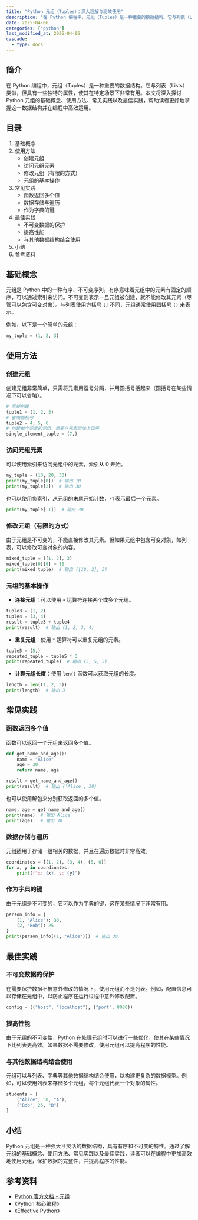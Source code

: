 ```yaml
---
title: "Python 元组（Tuples）：深入理解与高效使用"
description: "在 Python 编程中，元组（Tuples）是一种重要的数据结构。它与列表（Lists）类似，但具有一些独特的属性，使其在特定场景下非常有用。本文将深入探讨 Python 元组的基础概念、使用方法、常见实践以及最佳实践，帮助读者更好地掌握这一数据结构并在编程中高效运用。"
date: 2025-04-06
categories: ["python"]
last_modified_at: 2025-04-06
cascade:
  - type: docs
---
```



## 简介
在 Python 编程中，元组（Tuples）是一种重要的数据结构。它与列表（Lists）类似，但具有一些独特的属性，使其在特定场景下非常有用。本文将深入探讨 Python 元组的基础概念、使用方法、常见实践以及最佳实践，帮助读者更好地掌握这一数据结构并在编程中高效运用。

<!-- more -->
## 目录
1. 基础概念
2. 使用方法
    - 创建元组
    - 访问元组元素
    - 修改元组（有限的方式）
    - 元组的基本操作
3. 常见实践
    - 函数返回多个值
    - 数据存储与遍历
    - 作为字典的键
4. 最佳实践
    - 不可变数据的保护
    - 提高性能
    - 与其他数据结构结合使用
5. 小结
6. 参考资料

## 基础概念
元组是 Python 中的一种有序、不可变序列。有序意味着元组中的元素有固定的顺序，可以通过索引来访问。不可变则表示一旦元组被创建，就不能修改其元素（尽管可以包含可变对象）。与列表使用方括号 `[]` 不同，元组通常使用圆括号 `()` 来表示。

例如，以下是一个简单的元组：
```python
my_tuple = (1, 2, 3)
```

## 使用方法

### 创建元组
创建元组非常简单，只需将元素用逗号分隔，并用圆括号括起来（圆括号在某些情况下可以省略）。
```python
# 常规创建
tuple1 = (1, 2, 3)
# 省略圆括号
tuple2 = 4, 5, 6
# 创建单个元素的元组，需要在元素后加上逗号
single_element_tuple = (7,)  
```

### 访问元组元素
可以使用索引来访问元组中的元素，索引从 0 开始。
```python
my_tuple = (10, 20, 30)
print(my_tuple[0])  # 输出 10
print(my_tuple[2])  # 输出 30
```
也可以使用负索引，从元组的末尾开始计数，-1 表示最后一个元素。
```python
print(my_tuple[-1])  # 输出 30
```

### 修改元组（有限的方式）
由于元组是不可变的，不能直接修改其元素。但如果元组中包含可变对象，如列表，可以修改可变对象的内容。
```python
mixed_tuple = ([1, 2], 3)
mixed_tuple[0][0] = 10
print(mixed_tuple)  # 输出 ([10, 2], 3)
```

### 元组的基本操作
- **连接元组**：可以使用 `+` 运算符连接两个或多个元组。
```python
tuple3 = (1, 2)
tuple4 = (3, 4)
result = tuple3 + tuple4
print(result)  # 输出 (1, 2, 3, 4)
```
- **重复元组**：使用 `*` 运算符可以重复元组的元素。
```python
tuple5 = (5,)
repeated_tuple = tuple5 * 3
print(repeated_tuple)  # 输出 (5, 5, 5)
```
- **计算元组长度**：使用 `len()` 函数可以获取元组的长度。
```python
length = len((1, 2, 3))
print(length)  # 输出 3
```

## 常见实践

### 函数返回多个值
函数可以返回一个元组来返回多个值。
```python
def get_name_and_age():
    name = "Alice"
    age = 30
    return name, age

result = get_name_and_age()
print(result)  # 输出 ('Alice', 30)
```
也可以使用解包来分别获取返回的多个值。
```python
name, age = get_name_and_age()
print(name)  # 输出 Alice
print(age)   # 输出 30
```

### 数据存储与遍历
元组适用于存储一组相关的数据，并且在遍历数据时非常高效。
```python
coordinates = [(1, 2), (3, 4), (5, 6)]
for x, y in coordinates:
    print(f"x: {x}, y: {y}")
```

### 作为字典的键
由于元组是不可变的，它可以作为字典的键，这在某些情况下非常有用。
```python
person_info = {
    (1, "Alice"): 30,
    (2, "Bob"): 25
}
print(person_info[(1, "Alice")])  # 输出 30
```

## 最佳实践

### 不可变数据的保护
在需要保护数据不被意外修改的情况下，使用元组而不是列表。例如，配置信息可以存储在元组中，以防止程序在运行过程中意外修改配置。
```python
config = (("host", "localhost"), ("port", 8080))
```

### 提高性能
由于元组的不可变性，Python 在处理元组时可以进行一些优化，使其在某些情况下比列表更高效。如果数据不需要修改，使用元组可以提高程序的性能。

### 与其他数据结构结合使用
元组可以与列表、字典等其他数据结构结合使用，以构建更复杂的数据模型。例如，可以使用列表来存储多个元组，每个元组代表一个对象的属性。
```python
students = [
    ("Alice", 30, "A"),
    ("Bob", 25, "B")
]
```

## 小结
Python 元组是一种强大且灵活的数据结构，具有有序和不可变的特性。通过了解元组的基础概念、使用方法、常见实践以及最佳实践，读者可以在编程中更加高效地使用元组，保护数据的完整性，并提高程序的性能。

## 参考资料
- [Python 官方文档 - 元组](https://docs.python.org/3/tutorial/datastructures.html#tuples-and-sequences)
- 《Python 核心编程》
- 《Effective Python》